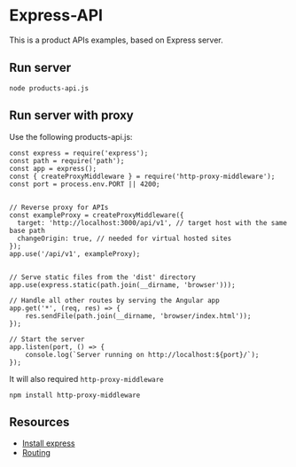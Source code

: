 # Express-API 
This is a product APIs examples, based on Express server.

## Run server
```
node products-api.js
```

## Run server with proxy
Use the following products-api.js:
```
const express = require('express');
const path = require('path');
const app = express();
const { createProxyMiddleware } = require('http-proxy-middleware');
const port = process.env.PORT || 4200;


// Reverse proxy for APIs
const exampleProxy = createProxyMiddleware({
  target: 'http://localhost:3000/api/v1', // target host with the same base path
  changeOrigin: true, // needed for virtual hosted sites
});
app.use('/api/v1', exampleProxy);


// Serve static files from the 'dist' directory
app.use(express.static(path.join(__dirname, 'browser')));

// Handle all other routes by serving the Angular app
app.get('*', (req, res) => {
    res.sendFile(path.join(__dirname, 'browser/index.html'));
});

// Start the server
app.listen(port, () => {
    console.log(`Server running on http://localhost:${port}/`);
});
```
It will also required `http-proxy-middleware`
```
npm install http-proxy-middleware
```


## Resources
* [Install express](https://expressjs.com/en/starter/installing.html)
* [Routing](https://expressjs.com/en/guide/routing.html)
